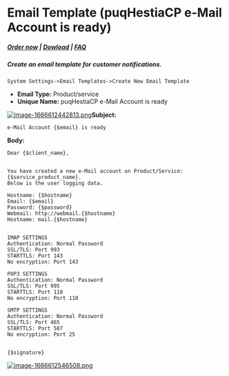 # Email Template (puqHestiaCP e-Mail Account is ready)

#####  [Order now](https://panel.puqcloud.com/index.php?rp=/store/whmcs-module-hestiacp) | [Dowload](https://download.puqcloud.com/WHMCS/servers/PUQ_WHMCS-HestiaCP/) | [FAQ](https://faq.puqcloud.com/)

##### Create an email template for customer notifications.

```
System Settings->Email Templates->Create New Email Template
```

- **Email Type:** Product/service
- **Unique Name:** puqHestiaCP e-Mail Account is ready

[![image-1666612442813.png](https://doc.puq.info/uploads/images/gallery/2022-10/scaled-1680-/image-1666612442813.png)](https://doc.puq.info/uploads/images/gallery/2022-10/image-1666612442813.png)**Subject:**

```
e-Mail Account {$email} is ready
```

**Body:**

```
Dear {$client_name},


You have created a new e-Mail account on Product/Service: {$service_product_name}. 
Below is the user logging data.

Hostname: {$hostname}
Email: {$email}
Password: {$password}
Webmail: http://webmail.{$hostname}
Hostname: mail.{$hostname}


IMAP SETTINGS
Authentication: Normal Password
SSL/TLS: Port 993
STARTTLS: Port 143
No encryption: Port 143

POP3 SETTINGS
Authentication: Normal Password
SSL/TLS: Port 995
STARTTLS: Port 110
No encryption: Port 110

SMTP SETTINGS
Authentication: Normal Password
SSL/TLS: Port 465
STARTTLS: Port 587
No encryption: Port 25


{$signature}
```

[![image-1666612546508.png](https://doc.puq.info/uploads/images/gallery/2022-10/scaled-1680-/image-1666612546508.png)](https://doc.puq.info/uploads/images/gallery/2022-10/image-1666612546508.png)